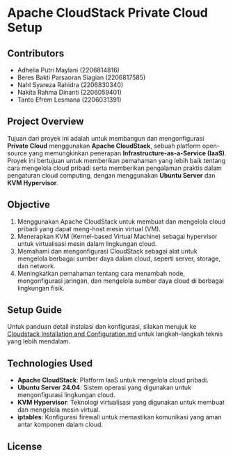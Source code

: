 # Apache CloudStack Private Cloud Setup

## Contributors
- Adhelia Putri Maylani (2206814816)
- Beres Bakti Parsaoran Siagian (2206817585)
- Nahl Syareza Rahidra (2206830340)
- Nakita Rahma Dinanti (2206059401)
- Tanto Efrem Lesmana (2206031391)

## Project Overview
Tujuan dari proyek ini adalah untuk membangun dan mengonfigurasi **Private Cloud** menggunakan **Apache CloudStack**, sebuah platform open-source yang memungkinkan penerapan **Infrastructure-as-a-Service (IaaS)**. Proyek ini bertujuan untuk memberikan pemahaman yang lebih baik tentang cara mengelola cloud pribadi serta memberikan pengalaman praktis dalam pengaturan cloud computing, dengan menggunakan **Ubuntu Server** dan **KVM Hypervisor**.

## Objective
1. Menggunakan Apache CloudStack untuk membuat dan mengelola cloud pribadi yang dapat meng-host mesin virtual (VM).
2. Menerapkan KVM (Kernel-based Virtual Machine) sebagai hypervisor untuk virtualisasi mesin dalam lingkungan cloud.
3. Memahami dan mengonfigurasi CloudStack sebagai alat untuk mengelola berbagai sumber daya dalam cloud, seperti server, storage, dan network.
4. Meningkatkan pemahaman tentang cara menambah node, mengonfigurasi jaringan, dan mengelola sumber daya cloud di berbagai lingkungan fisik.

## Setup Guide
Untuk panduan detail instalasi dan konfigurasi, silakan merujuk ke [Cloudstack Installation and Configuration.md](Cloudstack%20Installation%20and%20Configuration.md) untuk langkah-langkah teknis yang lebih mendalam.

## Technologies Used
- **Apache CloudStack**: Platform IaaS untuk mengelola cloud pribadi.
- **Ubuntu Server 24.04**: Sistem operasi yang digunakan untuk mengonfigurasi lingkungan cloud.
- **KVM Hypervisor**: Teknologi virtualisasi yang digunakan untuk membuat dan mengelola mesin virtual.
- **iptables**: Konfigurasi firewall untuk memastikan komunikasi yang aman antar komponen dalam cloud.

## License

